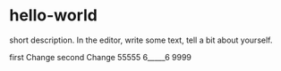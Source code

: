 # hello-world
 short description.
 In the editor, write some text, tell a bit about yourself.

 
 first Change
  second Change
  55555
  6_____6
  9999